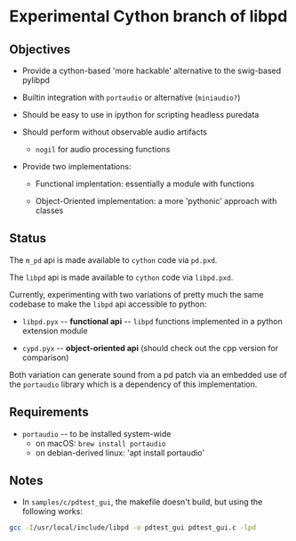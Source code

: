 # Experimental Cython branch of libpd

## Objectives

- Provide a cython-based 'more hackable' alternative to the swig-based pylibpd

- Builtin integration with `portaudio` or alternative (`miniaudio?`)

- Should be easy to use in ipython for scripting headless puredata

- Should perform without observable audio artifacts

  - `nogil` for audio processing functions

- Provide two implementations:

  - Functional implentation: essentially a module with functions

  - Object-Oriented implementation: a more 'pythonic' approach with classes


## Status

The `m_pd` api is made available to `cython` code via `pd.pxd`.

The `libpd` api is made available to `cython` code via `libpd.pxd`.

Currently, experimenting with two variations of pretty much the same codebase to make the `libpd` api accessible to python:

- `libpd.pyx` -- **functional api** -- `libpd` functions implemented in a python extension module

- `cypd.pyx` -- **object-oriented api** (should check out the cpp version for comparison)

Both variation can generate sound from a pd patch via an embedded use of the `portaudio` library which is a dependency of this implementation.


## Requirements

- `portaudio` -- to be installed system-wide
  - on macOS: `brew install portaudio`
  - on debian-derived linux: 'apt install portaudio'


## Notes

- In `samples/c/pdtest_gui`, the makefile doesn't build, but using the following works:

```bash
gcc -I/usr/local/include/libpd -o pdtest_gui pdtest_gui.c -lpd
```


